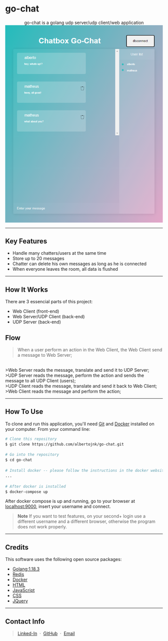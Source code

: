 # go-chat

<p align="center">
    go-chat is a golang udp server/udp client/web application 
  
<img src="./example.PNG" alt="example">
  
</p>

---

## Key Features

* Handle many chatters/users at the same time
* Store up to 20 messages
* Chatter can delete his own messages as long as he is connected
* When everyone leaves the room, all data is flushed

---

## How It Works

There are 3 essencial parts of this project: 
* Web Client (front-end)
* Web Server/UDP Client (back-end)
* UDP Server (back-end)

## Flow

>When a user perform an action in the Web Client, the Web Client send a message to Web Server;
<br>
>Web Server reads the message, translate and send it to UDP Server;
<br>
>UDP Server reads the message, perform the action and sends the message to all UDP Client (users);
<br>
>UDP Client reads the message, translate and send it back to Web Client;
<br>
>Web Client reads the message and perform the action;

---
## How To Use

To clone and run this application, you'll need [Git](https://git-scm.com) and [Docker](https://docs.docker.com/engine/install/) installed on your computer. From your command line:

```bash
# Clone this repository
$ git clone https://github.com/albertojnk/go-chat.git

# Go into the repository
$ cd go-chat

# Install docker -- please follow the instructions in the docker website provided above
...

# After docker is installed
$ docker-compose up
```

After docker compose is up and running, go to your browser at [localhost:9000](http://localhost:9000/), insert your username and connect.

> **Note**
> If you want to test features, on your second+ login use a different username and a different browser, otherwise the program does not work properly.

---

## Credits

This software uses the following open source packages:

- [Golang:1.18.3](https://go.dev/doc/install)
- [Redis](https://redis.io/download/)
- [Docker](https://docs.docker.com/engine/install/)
- [HTML](https://developer.mozilla.org/en-US/docs/Web/HTML)
- [JavaScript](https://developer.mozilla.org/en-US/docs/Web/JavaScript)
- [CSS](https://developer.mozilla.org/en-US/docs/Web/CSS)
- [JQuery](https://jquery.com/download/)

---

## Contact Info

> [Linked-In](https://www.linkedin.com/in/alberto-janicke-b81b8b145/) &nbsp;&middot;&nbsp;
> [GitHub](https://github.com/albertojnk) &nbsp;&middot;&nbsp;
> [Email](albertojanicke@live.com)
